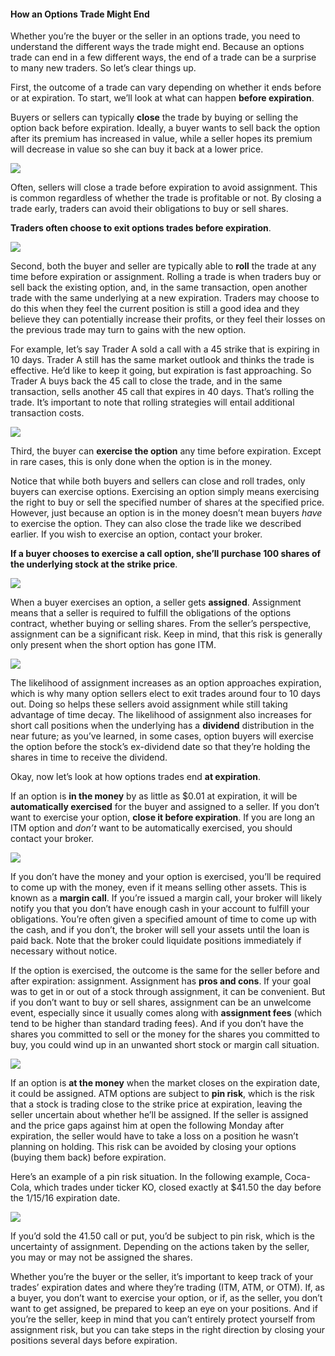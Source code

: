 #### How an Options Trade Might End

Whether you’re the buyer or the seller in an options trade, you need to understand the different ways the trade might end. Because an options trade can end in a few different ways, the end of a trade can be a surprise to many new traders. So let’s clear things up.

First, the outcome of a trade can vary depending on whether it ends before or at expiration. To start, we’ll look at what can happen  **before expiration**.

Buyers or sellers can typically  **close**  the trade by buying or selling the option back before expiration. Ideally, a buyer wants to sell back the option after its premium has increased in value, while a seller hopes its premium will decrease in value so she can buy it back at a lower price.

![](https://education.ameritrade.com/content/cms/images/BDTO_Lesson_2.50.01.jpg)

Often, sellers will close a trade before expiration to avoid assignment. This is common regardless of whether the trade is profitable or not. By closing a trade early, traders can avoid their obligations to buy or sell shares.

**Traders often choose to exit options trades before expiration**.

![](https://education.ameritrade.com/content/cms/images/BDTO_Lesson_2.50.02.jpg)

Second, both the buyer and seller are typically able to  **roll**  the trade at any time before expiration or assignment. Rolling a trade is when traders buy or sell back the existing option, and, in the same transaction, open another trade with the same underlying at a new expiration. Traders may choose to do this when they feel the current position is still a good idea and they believe they can potentially increase their profits, or they feel their losses on the previous trade may turn to gains with the new option.

For example, let’s say Trader A sold a call with a 45 strike that is expiring in 10 days. Trader A still has the same market outlook and thinks the trade is effective. He’d like to keep it going, but expiration is fast approaching. So Trader A buys back the 45 call to close the trade, and in the same transaction, sells another 45 call that expires in 40 days. That’s rolling the trade. It’s important to note that rolling strategies will entail additional transaction costs.

![](https://education.ameritrade.com/content/cms/images/BDTO_Lesson_2.50.03.jpg)

Third, the buyer can  **exercise the option**  any time before expiration. Except in rare cases, this is only done when the option is in the money.

Notice that while both buyers and sellers can close and roll trades, only buyers can exercise options. Exercising an option simply means exercising the right to buy or sell the specified number of shares at the specified price. However, just because an option is in the money doesn’t mean buyers  _have_ to exercise the option. They can also close the trade like we described earlier. If you wish to exercise an option, contact your broker.

**If a buyer chooses to exercise a call option, she’ll purchase 100 shares of the underlying stock at the strike price**.

![](https://education.ameritrade.com/content/cms/images/BDTO_Lesson_2.50.04.jpg)

When a buyer exercises an option, a seller gets  **assigned**. Assignment means that a seller is required to fulfill the obligations of the options contract, whether buying or selling shares. From the seller’s perspective, assignment can be a significant risk. Keep in mind, that this risk is generally only present when the short option has gone ITM.

![](https://education.ameritrade.com/content/cms/images/BDTO_Lesson_2.50.05.jpg)

The likelihood of assignment increases as an option approaches expiration, which is why many option sellers elect to exit trades around four to 10 days out. Doing so helps these sellers avoid assignment while still taking advantage of time decay. The likelihood of assignment also increases for short call positions when the underlying has a  **dividend**  distribution in the near future; as you’ve learned, in some cases, option buyers will exercise the option before the stock’s ex-dividend date so that they’re holding the shares in time to receive the dividend.

Okay, now let’s look at how options trades end  **at expiration**.

If an option is  **in the money**  by as little as $0.01 at expiration, it will be  **automatically exercised**  for the buyer and assigned to a seller. If you don’t want to exercise your option,  **close it before expiration**. If you are long an ITM option and  _don’t_  want to be automatically exercised, you should contact your broker.

![](https://education.ameritrade.com/content/cms/images/BDTO_Lesson_2.50.06.jpg)

If you don’t have the money and your option is exercised, you’ll be required to come up with the money, even if it means selling other assets. This is known as a  **margin call**. If you’re issued a margin call, your broker will likely notify you that you don’t have enough cash in your account to fulfill your obligations. You’re often given a specified amount of time to come up with the cash, and if you don’t, the broker will sell your assets until the loan is paid back. Note that the broker could liquidate positions immediately if necessary without notice.

If the option is exercised, the outcome is the same for the seller before and after expiration: assignment. Assignment has  **pros and cons**. If your goal was to get in or out of a stock through assignment, it can be convenient. But if you don’t want to buy or sell shares, assignment can be an unwelcome event, especially since it usually comes along with  **assignment fees** (which tend to be higher than standard trading fees). And if you don’t have the shares you committed to sell or the money for the shares you committed to buy, you could wind up in an unwanted short stock or margin call situation.

![](https://education.ameritrade.com/content/cms/images/BDTO_Lesson_2.50.07.jpg)

If an option is  **at the money**  when the market closes on the expiration date, it could be assigned. ATM options are subject to  **pin risk**, which is the risk that a stock is trading close to the strike price at expiration, leaving the seller uncertain about whether he’ll be assigned. If the seller is assigned and the price gaps against him at open the following Monday after expiration, the seller would have to take a loss on a position he wasn’t planning on holding. This risk can be avoided by closing your options (buying them back) before expiration.

Here’s an example of a pin risk situation. In the following example, Coca-Cola, which trades under ticker KO, closed exactly at $41.50 the day before the 1/15/16 expiration date.

![](https://education.ameritrade.com/content/cms/images/BDTO_Lesson_2.50.08.jpg)

If you’d sold the 41.50 call or put, you’d be subject to pin risk, which is the uncertainty of assignment. Depending on the actions taken by the seller, you may or may not be assigned the shares.

Whether you’re the buyer or the seller, it’s important to keep track of your trades’ expiration dates and where they’re trading (ITM, ATM, or OTM). If, as a buyer, you don’t want to exercise your option, or if, as the seller, you don’t want to get assigned, be prepared to keep an eye on your positions. And if you’re the seller, keep in mind that you can’t entirely protect yourself from assignment risk, but you can take steps in the right direction by closing your positions several days before expiration.






<!--stackedit_data:
eyJoaXN0b3J5IjpbNzk4MTQxOTU5XX0=
-->